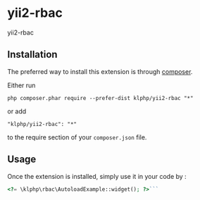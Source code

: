 yii2-rbac
=========
yii2-rbac

Installation
------------

The preferred way to install this extension is through [composer](http://getcomposer.org/download/).

Either run

```
php composer.phar require --prefer-dist klphp/yii2-rbac "*"
```

or add

```
"klphp/yii2-rbac": "*"
```

to the require section of your `composer.json` file.


Usage
-----

Once the extension is installed, simply use it in your code by  :

```php
<?= \klphp\rbac\AutoloadExample::widget(); ?>```